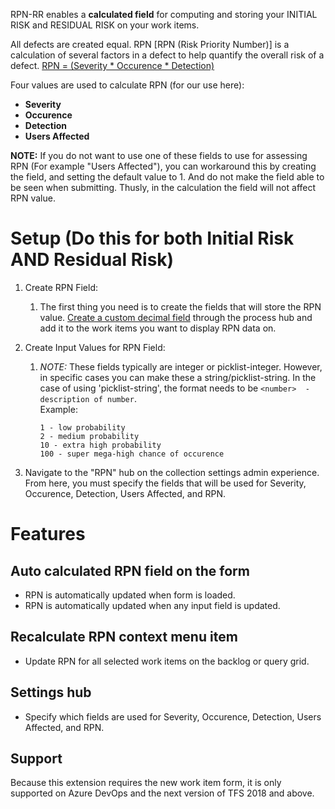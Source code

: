 
RPN-RR enables a **calculated field** for computing and storing your INITIAL RISK and RESIDUAL RISK on your work items.

All defects are created equal.
RPN [RPN (Risk Priority Number)] is a calculation of several factors in a defect to help quantify the overall risk of a defect.
[RPN = (Severity * Occurence * Detection)](http://www.fmea-fmeca.com/fmea-rpn.html)

Four values are used to calculate RPN (for our use here):
* **Severity**
* **Occurence**
* **Detection** 
* **Users Affected**

**NOTE:** If you do not want to use one of these fields to use for assessing RPN (For example "Users Affected"), you can workaround this by creating the field, and setting the default value to 1. And do not make the field able to be seen when submitting. Thusly, in the calculation the field will not affect RPN value.

# Setup (Do this for both Initial Risk AND Residual Risk)
1. Create RPN Field:
   1. The first thing you need is to create the fields that will store the RPN value.  [Create a custom decimal field](https://www.visualstudio.com/en-us/docs/work/process/customize-process-field#add-a-custom-field) through the process hub and add it to the work items you want to display RPN data on.
2. Create Input Values for RPN Field:
   1. *NOTE:*  These fields typically are integer or picklist-integer. However, in specific cases you can make these a string/picklist-string.  In the case of using 'picklist-string', the format needs to be `<number>  - description of number`.  
        Example:
        ```
        1 - low probability
        2 - medium probability
        10 - extra high probability
        100 - super mega-high chance of occurence
        ```

3. Navigate to the "RPN" hub on the collection settings admin experience.  From here, you must specify the fields that will be used for Severity, Occurence, Detection, Users Affected, and RPN.

# Features
## Auto calculated RPN field on the form
* RPN is automatically updated when form is loaded.
* RPN is automatically updated when any input field is updated.

## Recalculate RPN context menu item
* Update RPN for all selected work items on the backlog or query grid.

## Settings hub
* Specify which fields are used for Severity, Occurence, Detection, Users Affected, and RPN.

## Support
Because this extension requires the new work item form, it is only supported on Azure DevOps and the next version of TFS 2018 and above.